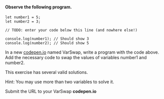 #### Observe the following program.

```
let number1 = 5;
let number2 = 3;

// TODO: enter your code below this line (and nowhere else!)

console.log(number1); // Should show 3
console.log(number2); // Should show 5
```

In a new [codepen.io](https://codepen.io/pen/) named VarSwap, write a program with the code above. Add the necessary code to swap the values of variables number1 and number2.

This exercise has several valid solutions.

Hint: You may use more than two variables to solve it.

Submit the URL to your VarSwap **codepen.io**
